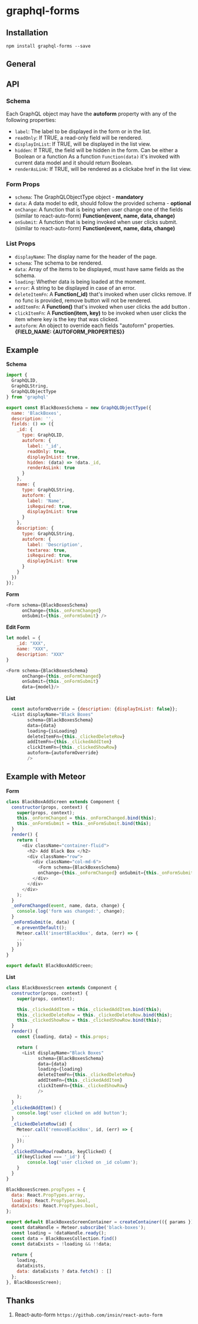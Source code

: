# graphql-forms

## Installation
```npm install graphql-forms --save```

## General

## API

### **Schema**
Each GraphQL object may have the **autoform** property with any of the following properties:
* `label`: The label to be displayed in the form or in the list.
* `readOnly`: If TRUE, a read-only field will be rendered.
* `displayInList`: If TRUE, will be displayed in the list view.
* `hidden`: If TRUE, the field will be hidden in the form.
Can be either a Boolean or a function
As a function `Function(data)` it's invoked with current data model and it should return Boolean.
* `renderAsLink`: If TRUE, will be rendered as a clickabe href in the list view.

### **Form** Props
* `schema`: The GraphQLObjectType object - **mandatory**
* `data`: A data model to edit, should follow the provided schema - **optional**
* `onChange`: A function that is being when user change one of the fields (similar to react-auto-form)
**Function(event, name, data, change)**
* `onSubmit`: A function that is being invoked when user clicks submit. (similar to react-auto-form)
**Function(event, name, data, change)**

### **List** Props
* `displayName`: The display name for the header of the page.
* `schema`: The schema to be rendered.
* `data`: Array of the items to be displayed, must have same fields as the schema.
* `loading`: Whether data is being loaded at the moment.
* `error`: A string to be displayed in case of an error.
* `deleteItemFn`: A **Function(_id)** that's invoked when user clicks remove. If no func is provided, remove button will not be rendered.
* `addItemFn`: A **Function()** that's invoked when user clicks  the add button .
* `clickItemFn`: A **Function(item, key)** to be invoked when user clicks the item where key is the key that was clicked.
* `autoform`: An object to override each fields "autoform" properties. **{FIELD_NAME: {AUTOFORM_PROPERTIES}}**

## Example
**Schema**
```js
import {
  GraphQLID,
  GraphQLString,
  GraphQLObjectType
} from 'graphql'

export const BlackBoxesSchema = new GraphQLObjectType({
  name: 'BlackBoxes',
  description: '',
  fields: () => ({
    _id: {
      type: GraphQLID,
      autoform: {
        label: '_id',
        readOnly: true,
        displayInList: true,
        hidden: (data) => !data._id,
        renderAsLink: true
      }
    },
    name: {
      type: GraphQLString,
      autoform: {
        label: 'Name',
        isRequired: true,
        displayInList: true
      }
    },
    description: {
      type: GraphQLString,
      autoform: {
        label: 'Description',
        textarea: true,
        isRequired: true,
        displayInList: true
      }
    }
  })
});
```

**Form**
```js
<Form schema={BlackBoxesSchema}
      onChange={this._onFormChanged}
      onSubmit={this._onFormSubmit} />
```
**Edit Form**
```js
let model = {
    _id: "XXX",
    name: "XXX",
    description: "XXX"
}

<Form schema={BlackBoxesSchema}
      onChange={this._onFormChanged}
      onSubmit={this._onFormSubmit}
      data={model}/>
```
**List**
```js
  const autoformOverride = {description: {displayInList: false}};
  <List displayName="Black Boxes"
        schema={BlackBoxesSchema}
        data={data}
        loading={isLoading}
        deleteItemFn={this._clickedDeleteRow}
        addItemFn={this._clickedAddItem}
        clickItemFn={this._clickedShowRow}
        autoform={autoformOverride}
        />
```

## Example with Meteor
**Form**
```js
class BlackBoxAddScreen extends Component {
  constructor(props, context) {
    super(props, context);
    this._onFormChanged = this._onFormChanged.bind(this);
    this._onFormSubmit = this._onFormSubmit.bind(this);
  }
  render() {
    return (
      <div className="container-fluid">
        <h2> Add Black Box </h2>
        <div className="row">
          <div className="col-md-6">
            <Form schema={BlackBoxesSchema}
            onChange={this._onFormChanged} onSubmit={this._onFormSubmit} />
          </div>
        </div>
      </div>
    );
  }
  _onFormChanged(event, name, data, change) {
    console.log('form was changed:', change);
  }
  _onFormSubmit(e, data) {
    e.preventDefault();
    Meteor.call('insertBlackBox', data, (err) => {
    ...
    })
  }
}

export default BlackBoxAddScreen;
```

**List**
```js
class BlackBoxesScreen extends Component {
  constructor(props, context) {
    super(props, context);

    this._clickedAddItem = this._clickedAddItem.bind(this);
    this._clickedDeleteRow = this._clickedDeleteRow.bind(this);
    this._clickedShowRow = this._clickedShowRow.bind(this);
  }
  render() {
    const {loading, data} = this.props;

    return (
      <List displayName="Black Boxes"
            schema={BlackBoxesSchema}
            data={data}
            loading={loading}
            deleteItemFn={this._clickedDeleteRow}
            addItemFn={this._clickedAddItem}
            clickItemFn={this._clickedShowRow}
            />
    );
  }
  _clickedAddItem() {
    console.log('user clicked on add button');
  }
  _clickedDeleteRow(id) {
    Meteor.call('removeBlackBox', id, (err) => {
      ...
    });
  }
  _clickedShowRow(rowData, keyClicked) {
    if(keyClicked === '_id') {
        console.log('user clicked on _id column');
    }
  }
}

BlackBoxesScreen.propTypes = {
  data: React.PropTypes.array,
  loading: React.PropTypes.bool,
  dataExists: React.PropTypes.bool,
};

export default BlackBoxesScreenContainer = createContainer(({ params }) => {
  const dataHandle = Meteor.subscribe('black-boxes');
  const loading = !dataHandle.ready();
  const data = BlackBoxesCollection.find()
  const dataExists = !loading && !!data;
  
  return {
    loading,
    dataExists,
    data: dataExists ? data.fetch() : []
  };
}, BlackBoxesScreen);
```

## Thanks
1. React-auto-form `https://github.com/insin/react-auto-form`

